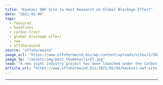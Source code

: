 ```yaml
---
title: "Kaskasi OWF Site to Host Research on Global Blockage Effect"
date: "2021-02-04"
tags: 
  - featured
  - headlines
  - carbon trust
  - global blockage effect
  - rwe
  - offshorewind
source: "offshorewind"
image_url: "https://www.offshorewind.biz/wp-content/uploads/sites/2/2021/02/RWE_German-Bight.jpg"
image_fp: "/assets/img/post_thumbnails/87.jpg"
lead: "A new joint industry project has been launched under the Carbon Trust&#8217;s Offshore Wind"
article_url: "https://www.offshorewind.biz/2021/02/04/kaskasi-owf-site-to-host-research-on-global-blockage-effect/"
---
```


---
